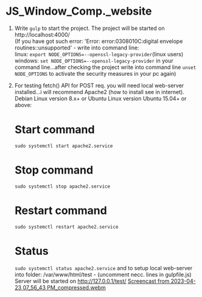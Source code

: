 # JS_Window_Comp._website


1. Write `gulp` to start the project.
   The project will be started on http://localhost:4000/
    <br />(If you have got such error: 'Error: error:0308010C:digital envelope routines::unsupported' - write into command line: 
        <br /> linux: `export NODE_OPTIONS=--openssl-legacy-provider`(linux users) 
        <br /> windows: `set NODE_OPTIONS=--openssl-legacy-provider`
    in your command line...after checking the project write into command line `unset NODE_OPTIONS` to activate the security measures in your pc again)

2. For testing fetch() API for POST req. you will need local web-server installed...i will recommend Apache2 (how to install see in internet).
    Debian Linux version 8.x+ or Ubuntu Linux version Ubuntu 15.04+ or above: 
    # Start command #
    `sudo systemctl start apache2.service`
    # Stop command #
    `sudo systemctl stop apache2.service`
    # Restart command #
    `sudo systemctl restart apache2.service`
    # Status #
    `sudo systemctl status apache2.service`
    and to setup local web-server into folder: /var/www/html/test - (uncomment necc. lines in gulpfile.js)
    Server will be started on http://127.0.0.1/test/ 
[Screencast from 2023-04-23 07_56_43 PM_compressed.webm](https://user-images.githubusercontent.com/91188777/233874671-db6e2ced-0465-43a8-b74d-3a078baf4e1a.webm)
